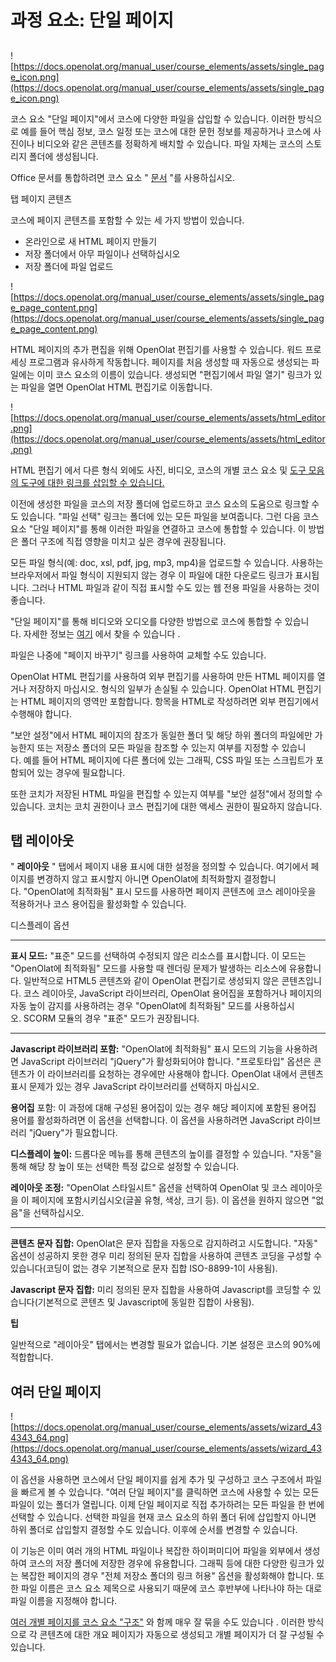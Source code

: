 # 과정 요소: 단일 페이지

## 

![https://docs.openolat.org/manual_user/course_elements/assets/single_page_icon.png](https://docs.openolat.org/manual_user/course_elements/assets/single_page_icon.png)

코스 요소 "단일 페이지"에서 코스에 다양한 파일을 삽입할 수 있습니다. 이러한 방식으로 예를 들어 핵심 정보, 코스 일정 또는 코스에 대한 문헌 정보를 제공하거나 코스에 사진이나 비디오와 같은 콘텐츠를 정확하게 배치할 수 있습니다. 파일 자체는 코스의 스토리지 폴더에 생성됩니다.

Office 문서를 통합하려면 코스 요소 " [문서](https://docs.openolat.org/manual_user/course_elements/Knowledge_Transfer/) "를 사용하십시오.

탭 페이지 콘텐츠

코스에 페이지 콘텐츠를 포함할 수 있는 세 가지 방법이 있습니다.

- 온라인으로 새 HTML 페이지 만들기
- 저장 폴더에서 아무 파일이나 선택하십시오
- 저장 폴더에 파일 업로드

![https://docs.openolat.org/manual_user/course_elements/assets/single_page_page_content.png](https://docs.openolat.org/manual_user/course_elements/assets/single_page_page_content.png)

HTML 페이지의 추가 편집을 위해 OpenOlat 편집기를 사용할 수 있습니다. 워드 프로세싱 프로그램과 유사하게 작동합니다. 페이지를 처음 생성할 때 자동으로 생성되는 파일에는 이미 코스 요소의 이름이 있습니다. 생성되면 "편집기에서 파일 열기" 링크가 있는 파일을 열면 OpenOlat HTML 편집기로 이동합니다.

![https://docs.openolat.org/manual_user/course_elements/assets/html_editor.png](https://docs.openolat.org/manual_user/course_elements/assets/html_editor.png)

HTML 편집기 에서 다른 형식 외에도 사진, 비디오, 코스의 개별 코스 요소 및 [도구 모음 의 도구에 대한 링크를 삽입할 수 있습니다.](https://docs.openolat.org/manual_user/course_create/Using_additional_Course_Editor_Tools/)

이전에 생성한 파일을 코스의 저장 폴더에 업로드하고 코스 요소의 도움으로 링크할 수도 있습니다. "파일 선택" 링크는 폴더에 있는 모든 파일을 보여줍니다. 그런 다음 코스 요소 "단일 페이지"를 통해 이러한 파일을 연결하고 코스에 통합할 수 있습니다. 이 방법은 폴더 구조에 직접 영향을 미치고 싶은 경우에 권장됩니다.

모든 파일 형식(예: doc, xsl, pdf, jpg, mp3, mp4)을 업로드할 수 있습니다. 사용하는 브라우저에서 파일 형식이 지원되지 않는 경우 이 파일에 대한 다운로드 링크가 표시됩니다. 그러나 HTML 파일과 같이 직접 표시할 수도 있는 웹 전용 파일을 사용하는 것이 좋습니다.

"단일 페이지"를 통해 비디오와 오디오를 다양한 방법으로 코스에 통합할 수 있습니다. 자세한 정보는 [여기](https://docs.openolat.org/manual_user/resource_video/Single_Page_Add_edit_video/) 에서 찾을 수 있습니다 .

파일은 나중에 "페이지 바꾸기" 링크를 사용하여 교체할 수도 있습니다.

OpenOlat HTML 편집기를 사용하여 외부 편집기를 사용하여 만든 HTML 페이지를 열거나 저장하지 마십시오. 형식의 일부가 손실될 수 있습니다. OpenOlat HTML 편집기는 HTML 페이지의 영역만 포함합니다. 항목을 HTML로 작성하려면 외부 편집기에서 수행해야 합니다.

"보안 설정"에서 HTML 페이지의 참조가 동일한 폴더 및 해당 하위 폴더의 파일에만 가능한지 또는 저장소 폴더의 모든 파일을 참조할 수 있는지 여부를 지정할 수 있습니다. 예를 들어 HTML 페이지에 다른 폴더에 있는 그래픽, CSS 파일 또는 스크립트가 포함되어 있는 경우에 필요합니다.

또한 코치가 저장된 HTML 파일을 편집할 수 있는지 여부를 "보안 설정"에서 정의할 수 있습니다. 코치는 코치 권한이나 코스 편집기에 대한 액세스 권한이 필요하지 않습니다.

## 탭 레이아웃

" **레이아웃** " 탭에서 페이지 내용 표시에 대한 설정을 정의할 수 있습니다. 여기에서 페이지를 변경하지 않고 표시할지 아니면 OpenOlat에 최적화할지 결정합니다. "OpenOlat에 최적화됨" 표시 모드를 사용하면 페이지 콘텐츠에 코스 레이아웃을 적용하거나 코스 용어집을 활성화할 수 있습니다.

디스플레이 옵션

---

**표시 모드:** "표준" 모드를 선택하여 수정되지 않은 리소스를 표시합니다. 이 모드는 "OpenOlat에 최적화됨" 모드를 사용할 때 렌더링 문제가 발생하는 리소스에 유용합니다. 일반적으로 HTML5 콘텐츠와 같이 OpenOlat 편집기로 생성되지 않은 콘텐츠입니다. 코스 레이아웃, JavaScript 라이브러리, OpenOlat 용어집을 포함하거나 페이지의 자동 높이 감지를 사용하려는 경우 "OpenOlat에 최적화됨" 모드를 사용하십시오. SCORM 모듈의 경우 "표준" 모드가 권장됩니다.

---

**Javascript 라이브러리 포함:** "OpenOlat에 최적화됨" 표시 모드의 기능을 사용하려면 JavaScript 라이브러리 "jQuery"가 활성화되어야 합니다. "프로토타입" 옵션은 콘텐츠가 이 라이브러리를 요청하는 경우에만 사용해야 합니다. OpenOlat 내에서 콘텐츠 표시 문제가 있는 경우 JavaScript 라이브러리를 선택하지 마십시오.

**용어집** 포함: 이 과정에 대해 구성된 용어집이 있는 경우 해당 페이지에 포함된 용어집 용어를 활성화하려면 이 옵션을 선택합니다. 이 옵션을 사용하려면 JavaScript 라이브러리 "jQuery"가 필요합니다.

**디스플레이 높이:** 드롭다운 메뉴를 통해 콘텐츠의 높이를 결정할 수 있습니다. "자동"을 통해 해당 창 높이 또는 선택한 특정 값으로 설정할 수 있습니다.

**레이아웃 조정:** "OpenOlat 스타일시트" 옵션을 선택하여 OpenOlat 및 코스 레이아웃을 이 페이지에 포함시키십시오(글꼴 유형, 색상, 크기 등). 이 옵션을 원하지 않으면 "없음"을 선택하십시오.

---

**콘텐츠 문자 집합:** OpenOlat은 문자 집합을 자동으로 감지하려고 시도합니다. "자동" 옵션이 성공하지 못한 경우 미리 정의된 문자 집합을 사용하여 콘텐츠 코딩을 구성할 수 있습니다(코딩이 없는 경우 기본적으로 문자 집합 ISO-8899-1이 사용됨).

**Javascript 문자 집합:** 미리 정의된 문자 집합을 사용하여 Javascript를 코딩할 수 있습니다(기본적으로 콘텐츠 및 Javascript에 동일한 집합이 사용됨).

**팁**

일반적으로 "레이아웃" 탭에서는 변경할 필요가 없습니다. 기본 설정은 코스의 90%에 적합합니다.

## 여러 단일 페이지

![https://docs.openolat.org/manual_user/course_elements/assets/wizard_434343_64.png](https://docs.openolat.org/manual_user/course_elements/assets/wizard_434343_64.png)

이 옵션을 사용하면 코스에서 단일 페이지를 쉽게 추가 및 구성하고 코스 구조에서 파일을 빠르게 볼 수 있습니다. "여러 단일 페이지"를 클릭하면 코스에 사용할 수 있는 모든 파일이 있는 폴더가 열립니다. 이제 단일 페이지로 직접 추가하려는 모든 파일을 한 번에 선택할 수 있습니다. 선택한 파일을 현재 코스 요소의 하위 폴더 뒤에 삽입할지 아니면 하위 폴더로 삽입할지 결정할 수도 있습니다. 이후에 순서를 변경할 수 있습니다.

이 기능은 이미 여러 개의 HTML 파일이나 복잡한 하이퍼미디어 파일을 외부에서 생성하여 코스의 저장 폴더에 저장한 경우에 유용합니다. 그래픽 등에 대한 다양한 링크가 있는 복잡한 페이지의 경우 "전체 저장소 폴더의 링크 허용" 옵션을 활성화해야 합니다. 또한 파일 이름은 코스 요소 제목으로 사용되기 때문에 코스 후반부에 나타나야 하는 대로 파일 이름을 지정해야 합니다.

[여러 개별 페이지를 코스 요소 "구조"](https://docs.openolat.org/manual_user/course_elements/Course_Element_Structure/) 와 함께 매우 잘 묶을 수도 있습니다 . 이러한 방식으로 각 콘텐츠에 대한 개요 페이지가 자동으로 생성되고 개별 페이지가 더 잘 구성될 수 있습니다.